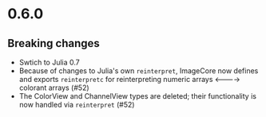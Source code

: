 # 0.6.0

## Breaking changes

- Swtich to Julia 0.7
- Because of changes to Julia's own `reinterpret`, ImageCore now
  defines and exports `reinterpretc` for reinterpreting
        numeric arrays <----> colorant arrays (#52)
- The ColorView and ChannelView types are deleted; their functionality
  is now handled via `reinterpret` (#52)
